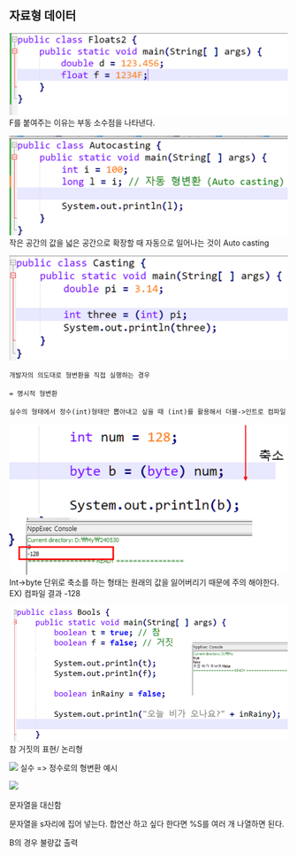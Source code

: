 ## 자료형 데이터

![](Pasted%20image%2020240530192120.png)
F를 붙여주는 이유는 부동 소수점을 나타낸다.

![](Pasted%20image%2020240530192236.png)
작은 공간의 값을 넓은 공간으로 확장할 때 자동으로 일어나는 것이 Auto casting

![](Pasted%20image%2020240530192322.png)
```
개발자의 의도대로 형변환을 직접 실행하는 경우

= 명시적 형변환

실수의 형태에서 정수(int)형태만 뽑아내고 싶을 때 (int)를 활용해서 더블->인트로 컴파일
```

![](Pasted%20image%2020240530192347.png)
Int->byte 단위로 축소를 하는 형태는 원래의 값을 잃어버리기 때문에 주의 해야한다.  
EX) 컴파일 결과 -128

![](Pasted%20image%2020240530192609.png)
참 거짓의 표현/ 논리형

![](Pasted%20image%2020240530192948.png)
실수 => 정수로의 형변환 예시

![](Pasted%20image%2020240530194041.png)

문자열을 대신함

문자열을 s자리에 집어 넣는다. 합연산 하고 싶다 한다면 %S를 여러 개 나열하면 된다.

B의 경우 불량값 출력






